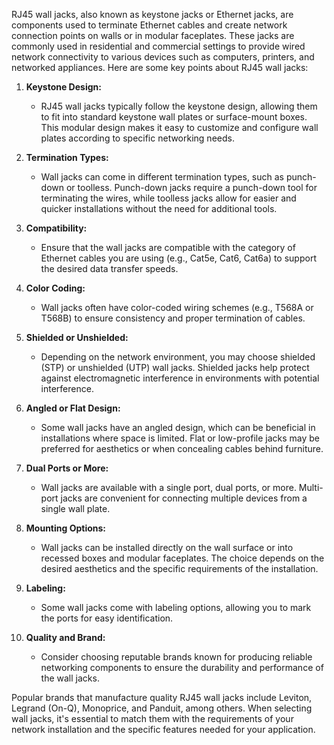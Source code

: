 RJ45 wall jacks, also known as keystone jacks or Ethernet jacks, are components used to terminate Ethernet cables and create network connection points on walls or in modular faceplates. These jacks are commonly used in residential and commercial settings to provide wired network connectivity to various devices such as computers, printers, and networked appliances. Here are some key points about RJ45 wall jacks:

1. **Keystone Design:**
   - RJ45 wall jacks typically follow the keystone design, allowing them to fit into standard keystone wall plates or surface-mount boxes. This modular design makes it easy to customize and configure wall plates according to specific networking needs.

2. **Termination Types:**
   - Wall jacks can come in different termination types, such as punch-down or toolless. Punch-down jacks require a punch-down tool for terminating the wires, while toolless jacks allow for easier and quicker installations without the need for additional tools.

3. **Compatibility:**
   - Ensure that the wall jacks are compatible with the category of Ethernet cables you are using (e.g., Cat5e, Cat6, Cat6a) to support the desired data transfer speeds.

4. **Color Coding:**
   - Wall jacks often have color-coded wiring schemes (e.g., T568A or T568B) to ensure consistency and proper termination of cables.

5. **Shielded or Unshielded:**
   - Depending on the network environment, you may choose shielded (STP) or unshielded (UTP) wall jacks. Shielded jacks help protect against electromagnetic interference in environments with potential interference.

6. **Angled or Flat Design:**
   - Some wall jacks have an angled design, which can be beneficial in installations where space is limited. Flat or low-profile jacks may be preferred for aesthetics or when concealing cables behind furniture.

7. **Dual Ports or More:**
   - Wall jacks are available with a single port, dual ports, or more. Multi-port jacks are convenient for connecting multiple devices from a single wall plate.

8. **Mounting Options:**
   - Wall jacks can be installed directly on the wall surface or into recessed boxes and modular faceplates. The choice depends on the desired aesthetics and the specific requirements of the installation.

9. **Labeling:**
   - Some wall jacks come with labeling options, allowing you to mark the ports for easy identification.

10. **Quality and Brand:**
    - Consider choosing reputable brands known for producing reliable networking components to ensure the durability and performance of the wall jacks.

Popular brands that manufacture quality RJ45 wall jacks include Leviton, Legrand (On-Q), Monoprice, and Panduit, among others. When selecting wall jacks, it's essential to match them with the requirements of your network installation and the specific features needed for your application.